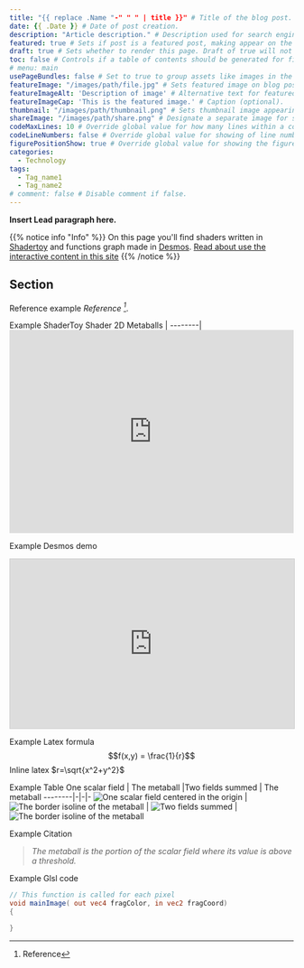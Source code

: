 ```yaml
---
title: "{{ replace .Name "-" " " | title }}" # Title of the blog post.
date: {{ .Date }} # Date of post creation.
description: "Article description." # Description used for search engine.
featured: true # Sets if post is a featured post, making appear on the home page side bar.
draft: true # Sets whether to render this page. Draft of true will not be rendered.
toc: false # Controls if a table of contents should be generated for first-level links automatically.
# menu: main
usePageBundles: false # Set to true to group assets like images in the same folder as this post.
featureImage: "/images/path/file.jpg" # Sets featured image on blog post.
featureImageAlt: 'Description of image' # Alternative text for featured image.
featureImageCap: 'This is the featured image.' # Caption (optional).
thumbnail: "/images/path/thumbnail.png" # Sets thumbnail image appearing inside card on homepage.
shareImage: "/images/path/share.png" # Designate a separate image for social media sharing.
codeMaxLines: 10 # Override global value for how many lines within a code block before auto-collapsing.
codeLineNumbers: false # Override global value for showing of line numbers within code block.
figurePositionShow: true # Override global value for showing the figure label.
categories:
  - Technology
tags:
  - Tag_name1
  - Tag_name2
# comment: false # Disable comment if false.
---
```


**Insert Lead paragraph here.**

{{% notice info "Info" %}}
On this page you'll find shaders written in [Shadertoy](https://shadertoy.com/ "ShaderToy") and functions graph made in [Desmos](https://desmos.com/ "Desmos"). 
[Read about use the interactive content in this site](/post/howto-interactive-content)
{{% /notice %}}

## Section

Reference example <cite>Reference [^1]</cite>. 
[^1]: Reference

Example ShaderToy Shader
2D Metaballs |
--------|
	<iframe width="100%" height="360" frameborder="0" src="https://www.shadertoy.com/embed/3s3yWf?gui=true&t=10&paused=false&muted=false" allowfullscreen></iframe>
	
Example Desmos demo
<iframe src="https://www.desmos.com/calculator/ax07mzr2gh" width="100%" height="300" style="border: 1px solid #ccc" frameborder=0></iframe>
	
Example Latex formula
$$f(x,y) = \frac{1}{r}$$ 
Inline latex $r=\sqrt{x^2+y^2}$

Example Table
One scalar field | The metaball |Two fields summed | The metaball
--------|-|-|-
![One scalar field centered in the origin](/images/posts/meta-balls/one-charge.png) | ![The border isoline of the metaball](/images/posts/meta-balls/one-charge-isoline.png) | ![Two fields summed](/images/posts/meta-balls/two-charges.png) | ![The border isoline of the metaball](/images/posts/meta-balls/two-charges-isoline.png) 

Example Citation
>*The metaball is the portion of the scalar field where its value is above a threshold.*

Example Glsl code
```glsl
// This function is called for each pixel
void mainImage( out vec4 fragColor, in vec2 fragCoord)
{

}
```

<script>
    document.addEventListener("DOMContentLoaded", function() {
        renderMathInElement(document.body, {
            delimiters: [
                {left: "$$", right: "$$", display: true},
                {left: "$", right: "$", display: false}
            ]
        });
    });
</script>